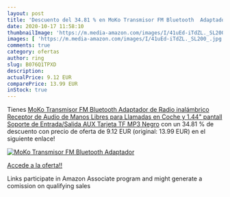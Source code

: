 ```yaml
---
layout: post
title: 'Descuento del 34.81 % en MoKo Transmisor FM Bluetooth  Adaptador '
date: 2020-10-17 11:58:10
thumbnailImage: 'https://m.media-amazon.com/images/I/41uEd-iTdZL._SL200_.jpg'
images: [ 'https://m.media-amazon.com/images/I/41uEd-iTdZL._SL200_.jpg' ]
comments: true
category: ofertas
author: ring
slug: B076Q1TPXD
description:
actualPrice: 9.12 EUR
comparePrice: 13.99 EUR
inStock: true
---
```


Tienes [MoKo Transmisor FM Bluetooth  Adaptador de Radio inalámbrico Receptor de Audio de Manos Libres para Llamadas en Coche y 1.44" pantall  Soporte de Entrada/Salida AUX  Tarjeta TF  MP3  Negro](https://www.amazon.es/dp/B076Q1TPXD/?tag=tolees-21) con un 34.81 % de descuento con precio de oferta de 9.12 EUR (original: 13.99 EUR) en el siguiente enlace!

[![MoKo Transmisor FM Bluetooth  Adaptador ](https://m.media-amazon.com/images/I/41uEd-iTdZL._SL200_.jpg)](https://www.amazon.es/dp/B076Q1TPXD/?tag=tolees-21)

[Accede a la oferta!!](https://www.amazon.es/dp/B076Q1TPXD/?tag=tolees-21)

Links participate in Amazon Associate program and might generate a comission on qualifying sales



